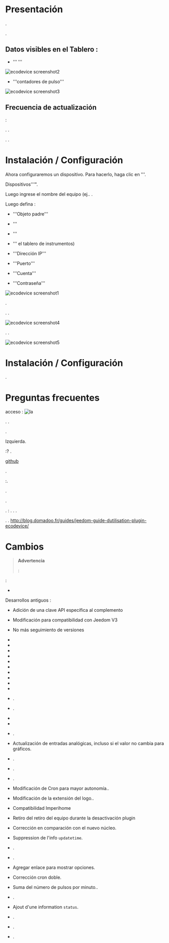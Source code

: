 Presentación  
============

.

.

Datos visibles en el Tablero : 
-----------------------------------

-   ''' '''

![ecodevice screenshot2](../images/ecodevice_screenshot2.jpg)

-   '''contadores de pulso'''

![ecodevice screenshot3](../images/ecodevice_screenshot3.jpg)

Frecuencia de actualización 
-----------------------------

 :


. .



. 
.

Instalación / Configuración 
========================

Ahora configuraremos un dispositivo. Para hacerlo, haga clic en
'''.


Dispositivos'''".

Luego ingrese el nombre del equipo (ej.. .

Luego defina :

-   '''Objeto padre'''

-   '''

-   '''

-   '''
    el tablero de instrumentos)

-   '''Dirección IP'''

-   '''Puerto'''

-   '''Cuenta'''

-   '''Contraseña'''

![ecodevice screenshot1](../images/ecodevice_screenshot1.jpg)


.

. 
.

![ecodevice screenshot4](../images/ecodevice_screenshot4.jpg)

. 
.

![ecodevice screenshot5](../images/ecodevice_screenshot5.jpg)

Instalación / Configuración 
========================

.

Preguntas frecuentes 
===


acceso : ![la](../images/acces_sous_indicateur.jpg)

. 
. 

.


Izquierda.




:?
.


[github](https://github.com/guenneguezt/plugin-ecodevice)


. 

:.

.


.

. : 
. . 
.

.
.
<http://blog.domadoo.fr/guides/jeedom-guide-dutilisation-plugin-ecodevice/>

Cambios 
=========

> **Advertencia**
>
> 
> :

 :

-   

Desarrollos antiguos :

-   Adición de una clave API específica al complemento

-   Modificación para compatibilidad con Jeedom V3

-   No más seguimiento de versiones

-   

-   

-   

-   
    

-   

-   

-   

-   

-   

-   

-   .

-   
    .

-   

-   

-   .

-   Actualización de entradas analógicas, incluso si el valor no cambia
    para gráficos.

-   .

-   .

-   .

-   Modificación de Cron para mayor autonomía..

-   Modificación de la extensión del logo..

-   Compatibilidad Imperihome

-   Retiro del retiro del equipo durante la desactivación
    plugin

-   Corrección en comparación con el nuevo núcleo.

-   Suppression de l'info `updatetime`.

-   .

-   
    .

-   Agregar enlace para mostrar opciones.

-   Corrección cron doble.

-   Suma del número de pulsos por minuto..

-   
    .

-   Ajout d'une information `status`.

-   .

-   .

-   .


